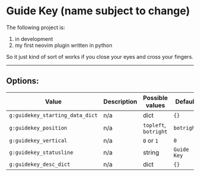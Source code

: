 # Guide Key (name subject to change)

The following project is:

1. in development
2. my first neovim plugin written in python

So it just kind of sort of works if you close your eyes and cross your fingers.

--------------------------------------------------------------------------------
## Options:

| Value                           | Description | Possible values       | Default     |
|---------------------------------|-------------|-----------------------|-------------|
| `g:guidekey_starting_data_dict` | n/a         | dict                  | `{}`        |
| `g:guidekey_position`           | n/a         | `topleft`, `botright` | `botright`  |
| `g:guidekey_vertical`           | n/a         | `0` or `1`            | `0`         |
| `g:guidekey_statusline`         | n/a         | string                | `Guide Key` |
| `g:guidekey_desc_dict`          | n/a         | dict                  | `{}`        |
